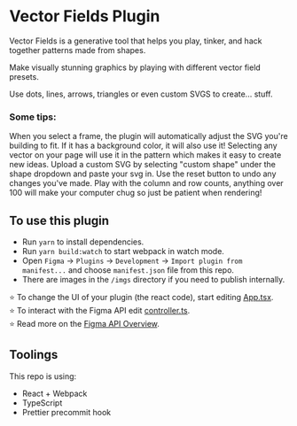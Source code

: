 # Vector Fields Plugin

Vector Fields is a generative tool that helps you play, tinker, and hack together patterns made from shapes.

Make visually stunning graphics by playing with different vector field presets.

Use dots, lines, arrows, triangles or even custom SVGS to create... stuff.

### Some tips:

When you select a frame, the plugin will automatically adjust the SVG you're building to fit. If it has a background color, it will also use it!
Selecting any vector on your page will use it in the pattern which makes it easy to create new ideas.
Upload a custom SVG by selecting "custom shape" under the shape dropdown and paste your svg in.
Use the reset button to undo any changes you've made.
Play with the column and row counts, anything over 100 will make your computer chug so just be patient when rendering!


## To use this plugin

- Run `yarn` to install dependencies.
- Run `yarn build:watch` to start webpack in watch mode.
- Open `Figma` -> `Plugins` -> `Development` -> `Import plugin from manifest...` and choose `manifest.json` file from this repo.
- There are images in the `/imgs` directory if you need to publish internally.

⭐ To change the UI of your plugin (the react code), start editing [App.tsx](./src/app/components/App.tsx).  
⭐ To interact with the Figma API edit [controller.ts](./src/plugin/controller.ts).  
⭐ Read more on the [Figma API Overview](https://www.figma.com/plugin-docs/api/api-overview/).

## Toolings

This repo is using:

- React + Webpack
- TypeScript
- Prettier precommit hook
